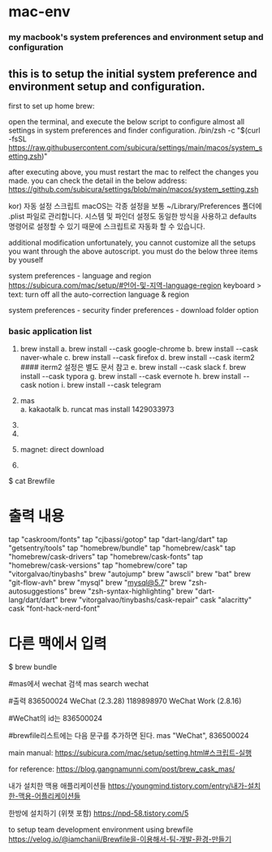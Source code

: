 # mac-env
### my macbook's system preferences and environment setup and configuration


## this is to setup the initial system preference and environment setup and configuration.

first to set up home brew:

open the terminal, and execute the below script to configure almost all settings in system preferences and finder configuration.
/bin/zsh -c "$(curl -fsSL https://raw.githubusercontent.com/subicura/settings/main/macos/system_setting.zsh)"

after executing above, you must restart the mac to relfect the changes you made. you can check the detail in the below address:
https://github.com/subicura/settings/blob/main/macos/system_setting.zsh

kor)
자동 설정 스크립트
macOS는 각종 설정을 보통 ~/Library/Preferences 폴더에 .plist 파일로 관리합니다. 시스템 및 파인더 설정도 동일한 방식을 사용하고 defaults 명령어로 설정할 수 있기 때문에 스크립트로 자동화 할 수 있습니다.

additional modification
unfortunately, you cannot customize all the setups you want through the above autoscript.
you must do the below three items by youself

system preferences - language and region
https://subicura.com/mac/setup/#언어-및-지역-language-region
keyboard > text: turn off all the auto-correction 
language & region 

system preferences - security
finder preferences - download folder option 


### basic application list
1. brew install
    a. brew install --cask google-chrome
    b. brew install --cask naver-whale
    c. brew install --cask firefox
    d. brew install --cask iterm2 
        #### iterm2 설정은 별도 문서 참고
    e. brew install --cask slack
    f. brew install --cask typora
    g. brew install --cask evernote
    h. brew install --cask notion
    i. brew install --cask telegram 

2. mas  
    a. kakaotalk
    b. runcat
        mas install 1429033973
3.  
4.  
5. magnet: direct download
6. 

$ cat Brewfile

# 출력 내용
tap "caskroom/fonts"
tap "cjbassi/gotop"
tap "dart-lang/dart"
tap "getsentry/tools"
tap "homebrew/bundle"
tap "homebrew/cask"
tap "homebrew/cask-drivers"
tap "homebrew/cask-fonts"
tap "homebrew/cask-versions"
tap "homebrew/core"
tap "vitorgalvao/tinybashs"
brew "autojump"
brew "awscli"
brew "bat"
brew "git-flow-avh"
brew "mysql"
brew "mysql@5.7"
brew "zsh-autosuggestions"
brew "zsh-syntax-highlighting"
brew "dart-lang/dart/dart"
brew "vitorgalvao/tinybashs/cask-repair"
cask "alacritty"
cask "font-hack-nerd-font"

# 다른 맥에서 입력
$ brew bundle


#mas에서 wechat 검색
mas search wechat

#출력
836500024      WeChat            (2.3.28)
1189898970    WeChat Work     (2.8.16)

#WeChat의 id는 836500024

#brewfile리스트에는 다음 문구를 추가하면 된다.
mas "WeChat", 836500024



main manual:
https://subicura.com/mac/setup/setting.html#스크립트-실행

for reference:
https://blog.gangnamunni.com/post/brew_cask_mas/



내가 설치한 맥용 애플리케이션들
https://youngmind.tistory.com/entry/내가-설치한-맥용-어플리케이션들
 
한방에 설치하기 (위챗 포함)
https://npd-58.tistory.com/5

to setup team development environment using brewfile 
https://velog.io/@iamchanii/Brewfile을-이용해서-팀-개발-환경-만들기

